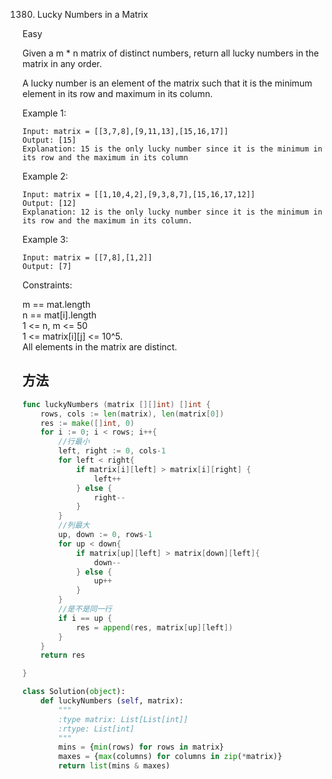 1380. Lucky Numbers in a Matrix


Easy


Given a m * n matrix of distinct numbers, return all lucky numbers in the matrix in any order.

A lucky number is an element of the matrix such that it is the minimum element in its row and maximum in its column.

 

Example 1:

```
Input: matrix = [[3,7,8],[9,11,13],[15,16,17]]
Output: [15]
Explanation: 15 is the only lucky number since it is the minimum in its row and the maximum in its column
```

Example 2:

```
Input: matrix = [[1,10,4,2],[9,3,8,7],[15,16,17,12]]
Output: [12]
Explanation: 12 is the only lucky number since it is the minimum in its row and the maximum in its column.
```

Example 3:

```
Input: matrix = [[7,8],[1,2]]
Output: [7]
```
 

Constraints:

m == mat.length  
n == mat[i].length  
1 <= n, m <= 50  
1 <= matrix[i][j] <= 10^5.  
All elements in the matrix are distinct.  

## 方法


```go
func luckyNumbers (matrix [][]int) []int {
    rows, cols := len(matrix), len(matrix[0])
    res := make([]int, 0)
    for i := 0; i < rows; i++{
        //行最小
        left, right := 0, cols-1
        for left < right{
            if matrix[i][left] > matrix[i][right] {
                left++
            } else {
                right--
            }
        }
        //列最大
        up, down := 0, rows-1
        for up < down{
            if matrix[up][left] > matrix[down][left]{
                down--
            } else {
                up++
            }
        }
        //是不是同一行
        if i == up {
            res = append(res, matrix[up][left])
        }
    }
    return res

}
```



```python
class Solution(object):
    def luckyNumbers (self, matrix):
        """
        :type matrix: List[List[int]]
        :rtype: List[int]
        """
        mins = {min(rows) for rows in matrix}
        maxes = {max(columns) for columns in zip(*matrix)}
        return list(mins & maxes)
```
